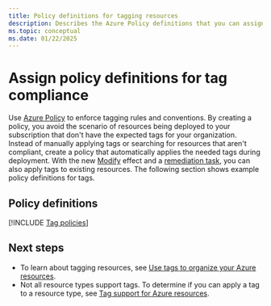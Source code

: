 ```yaml
---
title: Policy definitions for tagging resources
description: Describes the Azure Policy definitions that you can assign to ensure tag compliance.
ms.topic: conceptual
ms.date: 01/22/2025
---
```


# Assign policy definitions for tag compliance

Use [Azure Policy](../../governance/policy/overview.md) to enforce tagging rules and conventions. By creating a policy, you avoid the scenario of resources being deployed to your subscription that don't have the expected tags for your organization. Instead of manually applying tags or searching for resources that aren't compliant, create a policy that automatically applies the needed tags during deployment. With the new [Modify](../../governance/policy/concepts/effects.md#modify) effect and a [remediation task](../../governance/policy/how-to/remediate-resources.md), you can also apply tags to existing resources. The following section shows example policy definitions for tags.

## Policy definitions

[!INCLUDE [Tag policies](~/azure-policy-autogen-docs/includes/policy/reference/bycat/policies-tags.md)]

## Next steps

* To learn about tagging resources, see [Use tags to organize your Azure resources](tag-resources.md).
* Not all resource types support tags. To determine if you can apply a tag to a resource type, see [Tag support for Azure resources](tag-support.md).